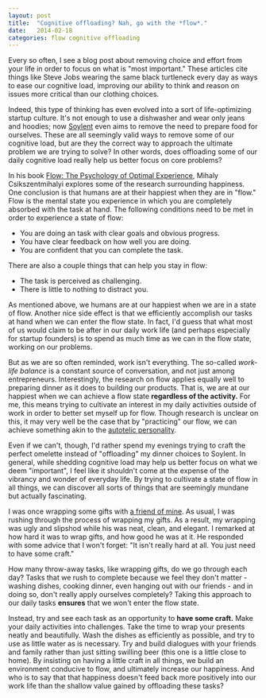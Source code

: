 ```yaml
---
layout: post
title:  "Cognitive offloading? Nah, go with the *flow*."
date:   2014-02-18
categories: flow cognitive offloading
---
```



Every so often, I see a blog post about removing choice and effort from your life in order to focus on what is "most important." These articles cite things like Steve Jobs wearing the same black turtleneck every day as ways to ease our cognitive load, improving our ability to think and reason on issues more critical than our clothing choices.

Indeed, this type of thinking has even evolved into a sort of life-optimizing startup culture. It's not enough to use a dishwasher and wear only jeans and hoodies; now [Soylent](https://campaign.soylent.me/soylent-free-your-body) even aims to remove the need to prepare food for ourselves. These are all seemingly valid ways to remove some of our cognitive load, but are they the correct way to approach the ultimate problem we are trying to solve? In other words, does offloading some of our daily cognitive load really help us better focus on core problems?

In his book [Flow: The Psychology of Optimal Experience](http://www.amazon.com/Flow-The-Psychology-Optimal-Experience/dp/0061339202),  Mihaly Csikszentmihalyi explores some of the research surrounding happiness. One conclusion is that humans are at their happiest when they are in "flow." Flow is the mental state you experience in which you are completely absorbed with the task at hand. The following conditions need to be met in order to experience a state of flow:

  * You are doing an task with clear goals and obvious progress.
  * You have clear feedback on how well you are doing.
  * You are confident that you can complete the task.

There are also a couple things that can help you stay in flow:

  * The task is perceived as challenging.
  * There is little to nothing to distract you.

As mentioned above, we humans are at our happiest when we are in a state of flow. Another nice side effect is that we efficiently accomplish our tasks at hand when we can enter the flow state. In fact, I'd guess that what most of us would claim to be after in our daily work life (and perhaps especially for startup founders) is to spend as much time as we can in the flow state, working on our problems.

But as we are so often reminded, work isn't everything. The so-called *work-life balance* is a constant source of conversation, and not just among entrepreneurs. Interestingly, the research on flow applies equally well to preparing dinner as it does to building our products. That is, we are at our happiest when we can achieve a flow state **regardless of the activity.** For me, this means trying to cultivate an interest in my daily activities outside of work in order to better set myself up for flow. Though research is unclear on this, it may very well be the case that by "practicing" our flow, we can achieve something akin to the [autotelic personality](https://en.wikipedia.org/wiki/Autotelic).

Even if we can't, though, I'd rather spend my evenings trying to craft the perfect omelette instead of "offloading" my dinner choices to Soylent. In general, while shedding cognitive load may help us better focus on what we deem "important", I feel like it shouldn't come at the expense of the vibrancy and wonder of everyday life. By trying to cultivate a state of flow in all things, we can discover all sorts of things that are seemingly mundane but actually fascinating.

I was once wrapping some gifts with [a friend of mine](http://www.holliservin.com/). As usual, I was rushing through the process of wrapping my gifts. As a result, my wrapping was ugly and slipshod while his was neat, clean, and elegant. I remarked at how hard it was to wrap gifts, and how good he was at it. He responded with some advice that I won't forget: "It isn't really hard at all. You just need to have some craft."

How many throw-away tasks, like wrapping gifts, do we go through each day? Tasks that we rush to complete because we feel they don't matter - washing dishes, cooking dinner, even hanging out with our friends - and in doing so, don't really apply ourselves completely? Taking this approach to our daily tasks **ensures** that we won't enter the flow state.

Instead, try and see each task as an opportunity to **have some craft.** Make your daily activities into challenges. Take the time to wrap your presents neatly and beautifully. Wash the dishes as efficiently as possible, and try to use as little water as is necessary. Try and build dialogues with your friends and family rather than just sitting swilling beer (this one is a little close to home). By insisting on having a little craft in all things, we build an environment conducive to flow, and ultimately increase our happiness. And who is to say that that happiness doesn't feed back more positively into our work life than the shallow value gained by offloading these tasks?

